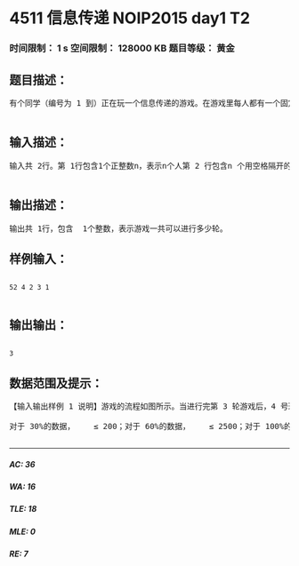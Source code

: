 # 4511 信息传递 NOIP2015 day1 T2   
### 时间限制： 1 s     空间限制： 128000 KB     题目等级： 黄金  
## 题目描述：  

<pre>
有个同学（编号为 1 到）正在玩一个信息传递的游戏。在游戏里每人都有一个固定的信息传递对象，其中，编号为的同学的信息传递对象是编号为的同学。游戏开始时，每人都只知道自己的生日。之后每一轮中，所有人会同时将自己当前所知的生日信息告诉各自的信息传递对象（注意：可能有人可以从若干人那里获取信息，但是每人只会把信息告诉一个人，即自己的信息传递对象）。当有人从别人口中得知自己的生日时，游戏结束。请问该游戏一共可以进行几轮？  

</pre>
  
  
## 输入描述：  

<pre>
输入共 2行。第 1行包含1个正整数n，表示n个人第 2 行包含n 个用空格隔开的正整数T1 ,T 2 ,……,Tn ， 其中第i个整数Ti表示编号为i的同学的信息传递对象是编号为 T i 的同学，Ti≤n 且 Ti≠i。数据保证游戏一定会结束。  

</pre>
  
  
## 输出描述：  

<pre>
输出共 1行，包含  1个整数，表示游戏一共可以进行多少轮。
</pre>
  
  
## 样例输入：  

<pre><code>
52 4 2 3 1  

</code></pre>
  
  
## 输出输出：  

<pre><code>
3
</code></pre>
  
  
## 数据范围及提示：  

<pre>
【输入输出样例 1 说明】游戏的流程如图所示。当进行完第 3 轮游戏后，4 号玩家会听到 2 号玩家告诉他自己的生日，所以答案为 3。当然，第 3 轮游戏后，2 号玩家、3 号玩家都能从自己的消息来源得知自己的生日，同样符合游戏结束的条件。  
  
对于 30%的数据，    ≤ 200；对于 60%的数据，    ≤ 2500；对于 100%的数据，    ≤ 200000。  

</pre>
  
  
***  

##### AC: 36  
##### WA: 16  
##### TLE: 18  
##### MLE: 0  
##### RE: 7  
